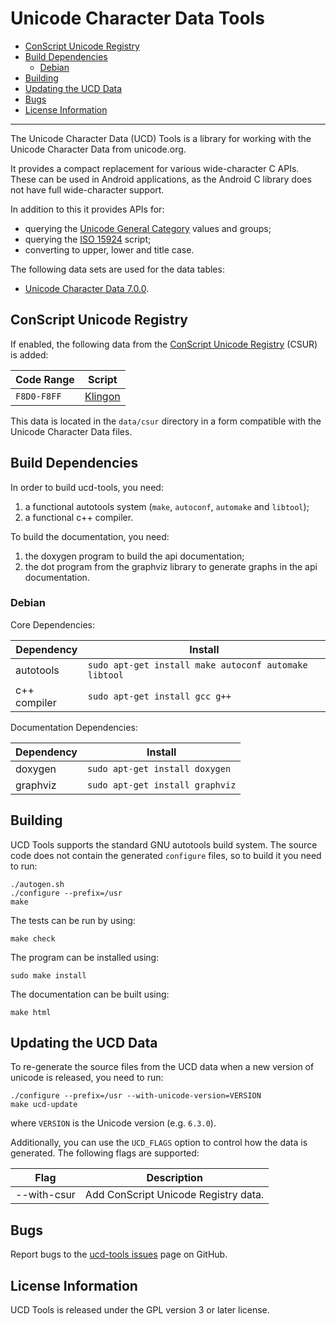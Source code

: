 # Unicode Character Data Tools

- [ConScript Unicode Registry](#conscript-unicode-registry)
- [Build Dependencies](#build-dependencies)
  - [Debian](#debian)
- [Building](#building)
- [Updating the UCD Data](#updating-the-ucd-data)
- [Bugs](#bugs)
- [License Information](#license-information)

----------

The Unicode Character Data (UCD) Tools is a library for working with the
Unicode Character Data from unicode.org.

It provides a compact replacement for various wide-character C APIs. These can
be used in Android applications, as the Android C library does not have full
wide-character support.

In addition to this it provides APIs for:
-  querying the [Unicode General Category](http://www.unicode.org/reports/tr44/) values and groups;
-  querying the [ISO 15924](http://www.unicode.org/iso15924/iso15924-codes.html) script;
-  converting to upper, lower and title case.

The following data sets are used for the data tables:
-  [Unicode Character Data 7.0.0](http://www.unicode.org/Public/7.0.0/ucd/).

## ConScript Unicode Registry

If enabled, the following data from the
[ConScript Unicode Registry](http://www.evertype.com/standards/csur/) (CSUR) is
added:

| Code Range   | Script  |
|--------------|---------|
| `F8D0-F8FF`  | [Klingon](http://www.evertype.com/standards/csur/klingon.html) |

This data is located in the `data/csur` directory in a form compatible with the
Unicode Character Data files.

## Build Dependencies

In order to build ucd-tools, you need:

1.  a functional autotools system (`make`, `autoconf`, `automake` and `libtool`);
2.  a functional c++ compiler.

To build the documentation, you need:

1.  the doxygen program to build the api documentation;
2.  the dot program from the graphviz library to generate graphs in the api documentation.

### Debian

Core Dependencies:

| Dependency       | Install                                               |
|------------------|-------------------------------------------------------|
| autotools        | `sudo apt-get install make autoconf automake libtool` |
| c++ compiler     | `sudo apt-get install gcc g++`                        |

Documentation Dependencies:

| Dependency | Install                         |
|------------|---------------------------------|
| doxygen    | `sudo apt-get install doxygen`  |
| graphviz   | `sudo apt-get install graphviz` |

## Building

UCD Tools supports the standard GNU autotools build system. The source code
does not contain the generated `configure` files, so to build it you need to
run:

	./autogen.sh
	./configure --prefix=/usr
	make

The tests can be run by using:

	make check

The program can be installed using:

	sudo make install

The documentation can be built using:

	make html

## Updating the UCD Data

To re-generate the source files from the UCD data when a new version of
unicode is released, you need to run:

	./configure --prefix=/usr --with-unicode-version=VERSION
	make ucd-update

where `VERSION` is the Unicode version (e.g. `6.3.0`).

Additionally, you can use the `UCD_FLAGS` option to control how the data is
generated. The following flags are supported:

| Flag        | Description |
|-------------|-------------|
| --with-csur | Add ConScript Unicode Registry data. |

## Bugs

Report bugs to the [ucd-tools issues](https://github.com/rhdunn/ucd-tools/issues)
page on GitHub.

## License Information

UCD Tools is released under the GPL version 3 or later license.
